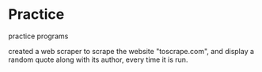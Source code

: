 # Practice
practice programs

created a web scraper to scrape the website "toscrape.com", and display a random quote along with its author, every time it is run.
